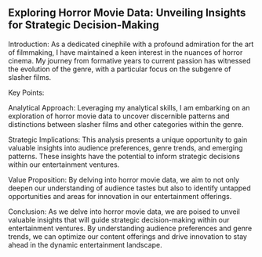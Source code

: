 ## Exploring Horror Movie Data: Unveiling Insights for Strategic Decision-Making

Introduction:
As a dedicated cinephile with a profound admiration for the art of filmmaking, I have maintained a keen interest in the nuances of horror cinema. My journey from formative years to current passion has witnessed the evolution of the genre, with a particular focus on the subgenre of slasher films.

Key Points:

Analytical Approach: Leveraging my analytical skills, I am embarking on an exploration of horror movie data to uncover discernible patterns and distinctions between slasher films and other categories within the genre.

Strategic Implications: This analysis presents a unique opportunity to gain valuable insights into audience preferences, genre trends, and emerging patterns. These insights have the potential to inform strategic decisions within our entertainment ventures.

Value Proposition: By delving into horror movie data, we aim to not only deepen our understanding of audience tastes but also to identify untapped opportunities and areas for innovation in our entertainment offerings.

Conclusion:
As we delve into horror movie data, we are poised to unveil valuable insights that will guide strategic decision-making within our entertainment ventures. By understanding audience preferences and genre trends, we can optimize our content offerings and drive innovation to stay ahead in the dynamic entertainment landscape.

